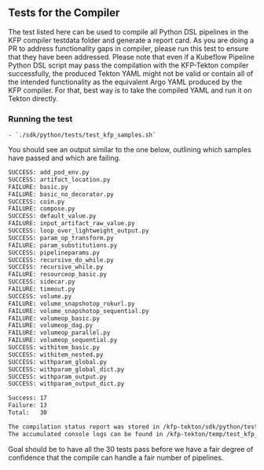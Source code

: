 ## Tests for the Compiler


The test listed here can be used to compile all Python DSL pipelines in the KFP compiler testdata folder and generate a report card. As you are doing a PR to address functionality gaps in compiler, please run this test to ensure that they have been addressed. Please note that even if a Kubeflow Pipeline Python DSL script may pass the compilation with the KFP-Tekton compiler successfully, the produced Tekton YAML might not be valid or contain all of the intended functionality as the equivalent Argo YAML produced by the KFP compiler. For that, best way is to take the compiled YAML and run it on Tekton directly.

### Running the test

    - `./sdk/python/tests/test_kfp_samples.sh`

You should see an output similar to the one below, outlining which samples have passed and which are failing.               

```bash
SUCCESS: add_pod_env.py
SUCCESS: artifact_location.py
FAILURE: basic.py
FAILURE: basic_no_decorator.py
SUCCESS: coin.py
FAILURE: compose.py
SUCCESS: default_value.py
FAILURE: input_artifact_raw_value.py
SUCCESS: loop_over_lightweight_output.py
SUCCESS: param_op_transform.py
FAILURE: param_substitutions.py
SUCCESS: pipelineparams.py
SUCCESS: recursive_do_while.py
SUCCESS: recursive_while.py
FAILURE: resourceop_basic.py
SUCCESS: sidecar.py
FAILURE: timeout.py
SUCCESS: volume.py
FAILURE: volume_snapshotop_rokurl.py
FAILURE: volume_snapshotop_sequential.py
FAILURE: volumeop_basic.py
FAILURE: volumeop_dag.py
FAILURE: volumeop_parallel.py
FAILURE: volumeop_sequential.py
SUCCESS: withitem_basic.py
SUCCESS: withitem_nested.py
SUCCESS: withparam_global.py
SUCCESS: withparam_global_dict.py
SUCCESS: withparam_output.py
SUCCESS: withparam_output_dict.py

Success: 17
Failure: 13
Total:   30

The compilation status report was stored in /kfp-tekton/sdk/python/tests/test_kfp_samples_report.txt
The accumulated console logs can be found in /kfp-tekton/temp/test_kfp_samples_output.txt
```

Goal should be to have all the 30 tests pass before we have a fair degree of confidence that the compile can handle a fair number of pipelines.

